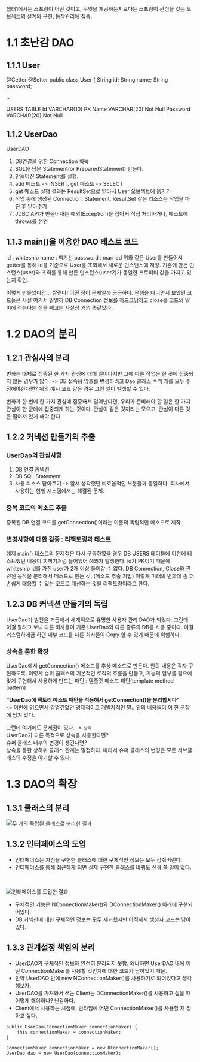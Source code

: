 챕터1에서는 스프링이 어떤 것이고, 무엇을 제공하는지보다는 스프링이 관심을 갖는 오브젝트의 설계와 구현, 동작원리에 집중.

# 1.1 초난감 DAO

## 1.1.1 User
@Getter
@Setter
public class User {
String id;
String name;
String password;

~

USERS TABLE
Id VARCHAR(10) PK
Name VARCHAR(20) Not Null
Password VARCHAR(20) Not Null

## 1.1.2 UserDao
UserDAO
1. DB연결을 위한 Connection 획득
2. SQL을 담은 Statement(or PreparedStatement) 만든다.
3. 만들어진 Statement를 실행.
4. add 메소드 -> INSERT, get 메소드 -> SELECT
5. get 메소드 실행 결과는 ResultSet으로 받아서 User 오브젝트에 옮기기
6. 작업 중에 생성된 Connection, Statement, ResultSet 같은 리소스는 작업을 마친 후 닫아주기
7. JDBC API가 만들어내는 예외(Exception)을 잡아서 직접 처리하거나, 메소드에 throws를 선언

## 1.1.3 main()을 이용한 DAO 테스트 코드
id : whiteship
name : 백기선
password : married
위와 같은 User를 만들어서 getter를 통해 Id를 기준으로 User를 조회해서 새로운 인스턴스에 저장.
기존에 만든 인스턴스(user)와 조회를 통해 만든 인스턴스(user2)가 동일한 프로퍼티 값을 가지고 있는지 확인.

이렇게 만들었다간... 짤린다!
어떤 점이 문제일까 궁금하다. 은행을 다니면서 보았던 코드들은 사실 여기서 일일히 DB Connection 정보를 하드코딩하고 close를 코드의 말미에 적는다는 점을 빼고는 사실상 거의 똑같았다.

# 1.2 DAO의 분리
## 1.2.1 관심사의 분리
변화는 대체로 집중된 한 가지 관심에 대해 일어나지만 그에 따른 작업은 한 곳에 집중되지 않는 경우가 많다.
-> DB 접속용 암호를 변경하려고 Dao 클래스 수백 개를 모두 수정해야한다면? 위의 예시 코드 같은 경우 그런 일이 발생할 수 있다.

변화가 한 번에 한 가지 관심에 집중돼서 일어난다면, 우리가 준비해야 할 일은 한 가지 관심이 한 군데에 집중되게 하는 것이다.
관심이 같은 것끼리는 모으고, 관심이 다른 것은 떨어져 있게 해야 한다.

## 1.2.2 커넥션 만들기의 추출
### UserDao의 관심사항
1. DB 연결 커넥션
2. DB SQL Statement
3. 사용 리소스 닫아주기
-> 앞서 생각했던 비효율적인 부분들과 동일하다. 회사에서 사용하는 현행 시스템에서는 해결된 문제.

### 중복 코드의 메소드 추출
중복된 DB 연결 코드를 getConnection()이라는 이름의 독립적인 메소드로 제작.
 
### 변경사항에 대한 검증 : 리팩토링과 테스트
예제 main() 테스트의 문제점은 다시 구동하였을 경우 DB USERS 테이블에 이전에 테스트했던 내용이 찌꺼기처럼 들어있어 예외가 발생한다. id가 PK이기 때문에 whiteship id를 가진 user가 2개 이상 들어갈 수 없다.
DB Connection, Close와 관련된 동작을 분리해서 메소드로 만든 것. (메소드 추출 기법)
이렇게 미래의 변화에 좀 더 손쉽게 대응할 수 있는 코드로 개선하는 것을 리팩토링이라고 한다.

## 1.2.3 DB 커넥션 만들기의 독립
UserDao가 발전을 거듭해서 세계적으로 유명한 사용자 관리 DAO가 되었다.
그런데 이걸 팔려고 보니 다른 회사들이 기존 UserDao와 다른 종류의 DB를 사용 중이다.
이걸 커스텀하게끔 하면 내부 코드를 다른 회사들이 Copy 할 수 있기 때문에 위험하다.

### 상속을 통한 확장
UserDao에서 getConnection() 메소드를 추상 메소드로 만든다. 안의 내용은 각자 구현하도록.
이렇게 슈퍼 클래스의 기본적인 로직의 흐름을 만들고, 기능의 일부를 필요에 맞게 구현해서 사용하게 만드는 패턴 : 템플릿 메소드 패턴(template method pattern)

**"UserDao에 팩토리 메소드 패턴을 적용해서 getConnection()을 분리합시다"**    
-> 이번에 읽으면서 감명깊었던 경제적이고 개발자적인 말.. 위의 내용들이 이 한 문장에 담겨 있다.

그런데 여기에도 문제점이 있다. -> `상속`    
UserDao가 다른 목적으로 상속을 사용한다면?    
슈퍼 클래스 내부의 변경이 생긴다면?    
상속을 통한 상하위 클래스 관계는 밀접하다. 따라서 슈퍼 클래스의 변경은 모든 서브클래스의 수정을 야기할 수 있다.

# 1.3 DAO의 확장
## 1.3.1 클래스의 분리
![두 개의 독립된 클래스로 분리한 결과](https://github.com/taechacode/TIL/assets/63395751/d824f929-9f0a-40c1-a805-bab4f8a99e40)

## 1.3.2 인터페이스의 도입
- 인터페이스는 자신을 구현한 클래스에 대한 구체적인 정보는 모두 감춰버린다.
- 인터페이스를 통해 접근하게 되면 실제 구현한 클래스를 바꿔도 신경 쓸 일이 없다.
<br/>

![인터페이스를 도입한 결과](https://github.com/taechacode/TIL/assets/63395751/66efc084-fcf7-439f-9ddc-e08db0d4b0e5)

- 구체적인 기능은 NConnectionMaker()와 DConnectionMaker() 아래에 구현되어있다.
- DB 커넥션에 대한 구체적인 정보는 모두 제거했지만 아직까지 생성자 코드는 남아있다.

## 1.3.3 관계설정 책임의 분리
- UserDAO가 구체적인 정보와 완전히 분리되지 못함. 왜냐하면 UserDAO 내에 어떤 ConnectionMaker를 사용할 것인지에 대한 코드가 남아있기 때문.
- 만약 UserDAO 안에 new NConnectionMaker()를 사용하기로 되어있다고 생각해보자.
- UserDAO를 가져와서 쓰는 Client는 DConnectionMaker()를 사용하고 싶을 때 어떻게 해야하나? 난감하다.
- Client에서 사용하는 시점에, 런타임에 어떤 ConnectionMaker()를 사용할 지 정하고 싶다.

```
public UserDao(ConnectionMaker connectionMaker) {
    this.connectionMaker = connectionMaker;
}
```

```
ConnectionMaker connectionMaker = new DConnectionMaker();
UserDao dao = new UserDao(connectionMaker);
```
